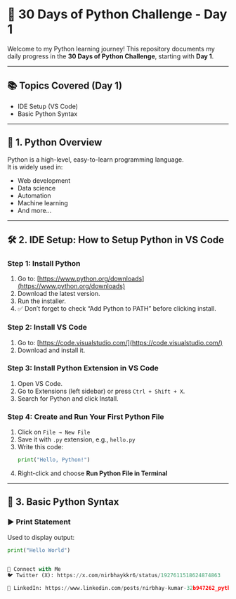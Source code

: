# 🚀 30 Days of Python Challenge - Day 1

Welcome to my Python learning journey! This repository documents my daily progress in the **30 Days of Python Challenge**, starting with **Day 1**.

---

## 📚 Topics Covered (Day 1)

- IDE Setup (VS Code)
- Basic Python Syntax

---

## 🐍 1. Python Overview

Python is a high-level, easy-to-learn programming language.  
It is widely used in:

- Web development
- Data science
- Automation
- Machine learning
- And more...

---

## 🛠️ 2. IDE Setup: How to Setup Python in VS Code

### Step 1: Install Python
1. Go to: [https://www.python.org/downloads](https://www.python.org/downloads)
2. Download the latest version.
3. Run the installer.
4. ✅ Don’t forget to check “Add Python to PATH” before clicking install.

### Step 2: Install VS Code
1. Go to: [https://code.visualstudio.com/](https://code.visualstudio.com/)
2. Download and install it.

### Step 3: Install Python Extension in VS Code
1. Open VS Code.  
2. Go to Extensions (left sidebar) or press `Ctrl + Shift + X`.  
3. Search for Python and click Install.

### Step 4: Create and Run Your First Python File
1. Click on `File → New File`  
2. Save it with `.py` extension, e.g., `hello.py`  
3. Write this code:
    ```python
    print("Hello, Python!")
    ```
4. Right-click and choose **Run Python File in Terminal**

---

## 🧾 3. Basic Python Syntax

### ▶️ Print Statement
Used to display output:
```python
print("Hello World")


🔗 Connect with Me
🐦 Twitter (X): https://x.com/nirbhaykkr6/status/1927611518624874863

💼 LinkedIn: https://www.linkedin.com/posts/nirbhay-kumar-32b947262_pythonchallenge-indiandataclub-pythonforbeginners-activity-7333374358008102912-Zk8M
